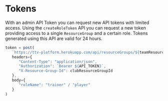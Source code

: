 # Tokens

With an admin API Token you can request new API tokens with limited access. Using the `createRoleToken` API you can request a new token providing access to a single `ResourceGroup` and a certain role. Tokens generated using this API are valid for 24 hours. 

```javascript
token = post(
   `https://ttv-platform.herokuapp.com/api/resourceGroups/${teamResourceGroupId}/createRoleToken`,
   headers={
      "Content-Type": "application/json",
      "Authorization": `Bearer ${API_TOKEN}`,
      "X-Resource-Group-Id": clubResourceGroupId
   },
   body={
      "roleName": "trainer" / "player" 
   }
)
```
